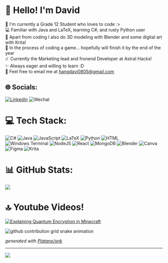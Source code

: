 # 👋 Hello! I'm David

🏫 I'm currently a Grade 12 Student who loves to code :></br>
💻 Familiar with Java and LaTeX, learning C#, and rusty Python user</br>
🎨 Apart from coding I also do 3D modeling with Blender and some digital art with Krita! </br>
👾 In the process of coding a game... hopefully will finish it by the end of the year</br>
☄️ Currently the Marketing lead and fronend Developer at Astral Hacks! </br>
✨ Always eager and willing to learn :D </br>
📧 Feel free to email me at hangdavi0805@gmail.com


## 🌐 Socials:
[![LinkedIn](https://img.shields.io/badge/LinkedIn-0077B5?style=for-the-badge&logo=linkedin&logoColor=white)](https://www.linkedin.com/in/david-hang-8a2355297/)
![Wechat](https://img.shields.io/badge/WeChat-07C160?style=for-the-badge&logo=wechat&logoColor=white)

# 💻 Tech Stack:
![C#](https://img.shields.io/badge/c%23-%23239120.svg?style=for-the-badge&logo=csharp&logoColor=white) ![Java](https://img.shields.io/badge/java-%23ED8B00.svg?style=for-the-badge&logo=openjdk&logoColor=white) ![JavaScript](https://img.shields.io/badge/javascript-%23323330.svg?style=for-the-badge&logo=javascript&logoColor=%23F7DF1E) ![LaTeX](https://img.shields.io/badge/latex-%23008080.svg?style=for-the-badge&logo=latex&logoColor=white) ![Python](https://img.shields.io/badge/python-3670A0?style=for-the-badge&logo=python&logoColor=ffdd54) ![HTML](https://img.shields.io/badge/HTML-239120?style=for-the-badge&logo=html5&logoColor=white) ![Windows Terminal](https://img.shields.io/badge/Windows%20Terminal-%234D4D4D.svg?style=for-the-badge&logo=windows-terminal&logoColor=white) ![NodeJS](https://img.shields.io/badge/node.js-6DA55F?style=for-the-badge&logo=node.js&logoColor=white) ![React](https://img.shields.io/badge/react-%2320232a.svg?style=for-the-badge&logo=react&logoColor=%2361DAFB) ![MongoDB](https://img.shields.io/badge/MongoDB-%234ea94b.svg?style=for-the-badge&logo=mongodb&logoColor=white) ![Blender](https://img.shields.io/badge/blender-%23F5792A.svg?style=for-the-badge&logo=blender&logoColor=white) ![Canva](https://img.shields.io/badge/Canva-%2300C4CC.svg?style=for-the-badge&logo=Canva&logoColor=white) ![Figma](https://img.shields.io/badge/figma-%23F24E1E.svg?style=for-the-badge&logo=figma&logoColor=white) ![Krita](https://img.shields.io/badge/Krita-203759?style=for-the-badge&logo=krita&logoColor=EEF37B)
# 📊 GitHub Stats:
<!-- [![David's GitHub stats](https://github-readme-stats.vercel.app/api?username=DregoonXD&hide=stars,contribs&showicons=true&theme=radical)](https://github.com/DregoonXD/github-readme-stats) -->
<!-- ![](https://github-readme-streak-stats.herokuapp.com/?user=DregoonXD&theme=radical&hide_border=false)<br/> -->
![](https://github-readme-stats.vercel.app/api/top-langs/?username=David6617&theme=radical&hide_border=false&include_all_commits=true&count_private=true&layout=compact)

# 🔝 Youtube Videos!
<!-- BEGIN YOUTUBE-CARDS -->
[![Explaining Quantum Encryption in Minecraft](https://ytcards.demolab.com/?id=oWvdeALuaSI&t=16s&title=Explaining+Quantum+Encryption+in+Minecraft&timestamp=1709436755&duration=427&)](https://www.youtube.com/watch?v=oWvdeALuaSI&)
<!-- END YOUTUBE-CARDS -->


<picture>
  <source media="(prefers-color-scheme: light)" srcset="https://raw.githubusercontent.com/David6617/David6617/output/github-contribution-grid-snake-dark.svg">
  <source media="(prefers-color-scheme: dark)" srcset="https://raw.githubusercontent.com/David6617/David6617/output/github-contribution-grid-snake.svg">
  <img alt="github contribution grid snake animation" src="https://raw.githubusercontent.com/David6617/Davi6617/output/github-contribution-grid-snake.svg">
</picture>

_generated with [Platane/snk](https://github.com/Platane/snk)_

---
[![](https://visitcount.itsvg.in/api?id=DregoonXD&icon=0&color=6)](https://visitcount.itsvg.in)




<!-- Proudly created with GPRM ( https://gprm.itsvg.in ) -->
